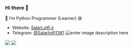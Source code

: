 ### Hi there 👋

<!--
**salarturk/salarturk** is a ✨ _special_ ✨ repository because its `README.md` (this file) appears on your GitHub profile.

Here are some ideas to get you started:

- 🔭 I’m currently working on ...
- 🌱 I’m currently learning ...
- 👯 I’m looking to collaborate on ...
- 🤔 I’m looking for help with ...
- 💬 Ask me about ...
- 📫 How to reach me: ...
- 😄 Pronouns: ...
- ⚡ Fun fact: ...
-->
🌱  I’m Python Programmer (Learner)  😄

-   Website:  [SalarLotfi.ir](https://salarlotfi.ir/)
-   Telegram:  [@Salarlotfi1381](https://t.me/localhoct)
![enter image description here](https://camo.githubusercontent.com/fc083430a7a6c4b25724116b25a399c054aa230051bcb1f08ca55c4770ea70a1/68747470733a2f2f6d656469612e67697068792e636f6d2f6d656469612f336f4b49506e4169614d437773386e4f73452f67697068792e676966)

<a href="https://github.com/salarturk">
<img align="center" src="https://github-readme-stats.vercel.app/api?username=salarturk&show_icons=true&count_private=true&include_all_commits=true" /></a>
<a href="https://github.com/salarturk">
<img align="center" src="https://github-readme-stats.vercel.app/api/top-langs/?username=salarturk" />
</a>
